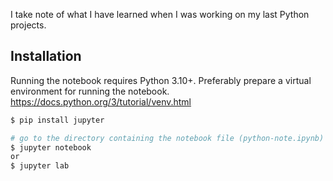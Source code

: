 I take note of what I have learned when I was working on my last Python projects.

## Installation
Running the notebook requires Python 3.10+. 
Preferably prepare a virtual environment for running the notebook.
https://docs.python.org/3/tutorial/venv.html
```bash
$ pip install jupyter

# go to the directory containing the notebook file (python-note.ipynb)
$ jupyter notebook
or
$ jupyter lab
```